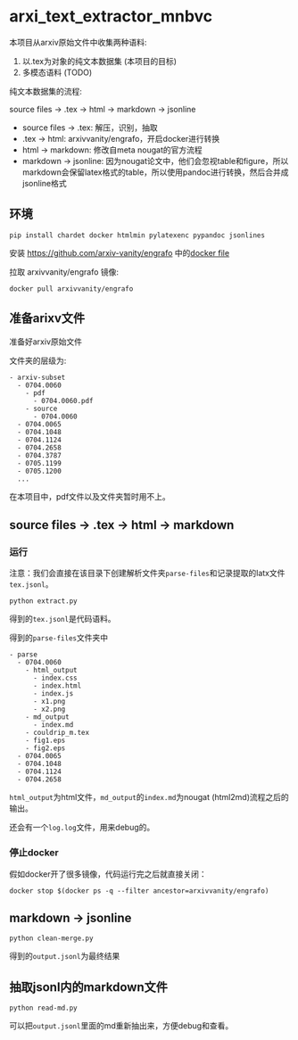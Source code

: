 # arxi_text_extractor_mnbvc

本项目从arxiv原始文件中收集两种语料:
1. 以.tex为对象的纯文本数据集 (本项目的目标)
2. 多模态语料 (TODO)

纯文本数据集的流程:

source files -> .tex -> html -> markdown -> jsonline

- source files -> .tex: 解压，识别，抽取
- .tex -> html: arxivvanity/engrafo，开启docker进行转换
- html -> markdown: 修改自meta nougat的官方流程
- markdown -> jsonline: 因为nougat论文中，他们会忽视table和figure，所以markdown会保留latex格式的table，所以使用pandoc进行转换，然后合并成jsonline格式

## 环境

```
pip install chardet docker htmlmin pylatexenc pypandoc jsonlines
```

安装 https://github.com/arxiv-vanity/engrafo 中的[docker file](https://hub.docker.com/r/arxivvanity/engrafo/tags)


拉取 arxivvanity/engrafo 镜像:

```
docker pull arxivvanity/engrafo
```


## 准备arixv文件

准备好arxiv原始文件

文件夹的层级为:

```
- arxiv-subset
  - 0704.0060
    - pdf
      - 0704.0060.pdf
    - source
      - 0704.0060
  - 0704.0065
  - 0704.1048
  - 0704.1124
  - 0704.2658
  - 0704.3787
  - 0705.1199
  - 0705.1200
  ...
```

在本项目中，pdf文件以及文件夹暂时用不上。

## source files -> .tex -> html -> markdown

### 运行

注意：我们会直接在该目录下创建解析文件夹`parse-files`和记录提取的latx文件`tex.jsonl`。

```
python extract.py
```

得到的`tex.jsonl`是代码语料。

得到的`parse-files`文件夹中

```
- parse
  - 0704.0060
    - html_output
      - index.css
      - index.html
      - index.js
      - x1.png
      - x2.png
    - md_output
      - index.md
    - couldrip_m.tex
    - fig1.eps
    - fig2.eps
  - 0704.0065
  - 0704.1048
  - 0704.1124
  - 0704.2658
```

`html_output`为html文件，`md_output`的`index.md`为nougat (html2md)流程之后的输出。

还会有一个`log.log`文件，用来debug的。

### 停止docker

假如docker开了很多镜像，代码运行完之后就直接关闭：
```
docker stop $(docker ps -q --filter ancestor=arxivvanity/engrafo)
```

## markdown -> jsonline

```
python clean-merge.py
```

得到的`output.jsonl`为最终结果

## 抽取jsonl内的markdown文件

```
python read-md.py
```

可以把`output.jsonl`里面的md重新抽出来，方便debug和查看。
